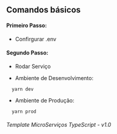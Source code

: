 ## Comandos básicos

#### Primeiro Passo:

 - Confirgurar .env

#### Segundo Passo:

- Rodar Serviço

* Ambiente de Desenvolvimento:

```
  yarn dev
```

* Ambiente de Produção:

```
  yarn prod
```

###### Template MicroServiços TypeScript - v1.0